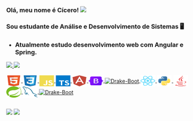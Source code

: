 ### Olá, meu nome é Cícero! <img src="https://raw.githubusercontent.com/MartinHeinz/MartinHeinz/master/wave.gif" width="20px">
### Sou estudante de Análise e Desenvolvimento de Sistemas 🖥️
 - ### Atualmente estudo desenvolvimento web com Angular e Spring.
 
<div>
  <a href="https://github.com/ccrismota">
    <img height="180em" src="https://github-readme-stats.vercel.app/api?username=ccrismota&show_icons=true&line_height=27&count_private=true&title_color=fcae11&text_color=c9cacc&icon_color=fcae11&bg_color=0D1117"/>
  <a href="https://github.com/ccrismota">  
     <img height="180em" src="https://github-readme-stats.vercel.app/api/top-langs/?username=ccrismota&&layout=compact&html,tex&title_color=fcae11&text_color=c9cacc&icon_color=fcae11&bg_color=0D1117"/>
</div>

<div style="display: inline_block"><br>
  <img align="center" alt="Drake-HTML" height="30" width="40" src="https://raw.githubusercontent.com/devicons/devicon/master/icons/html5/html5-original.svg">
  <img align="center" alt="Drake-CSS" height="30" width="40" src="https://raw.githubusercontent.com/devicons/devicon/master/icons/css3/css3-original.svg">
  <img align="center" alt="Drake-Js" height="30" width="40" src="https://raw.githubusercontent.com/devicons/devicon/master/icons/javascript/javascript-plain.svg">
  <img align="center" alt="Drake-Js" height="30" width="40" src="https://raw.githubusercontent.com/devicons/devicon/master/icons/typescript/typescript-plain.svg">  
  <img align="center" alt="Drake-Boot" height="30" width="40" src="https://github.com/devicons/devicon/blob/master/icons/angularjs/angularjs-plain.svg">
 <img align="center" alt="Drake-Boot" height="30" width="40" src="https://github.com/devicons/devicon/blob/master/icons/bootstrap/bootstrap-original.svg">
  <img align="center" alt="Drake-Boot" height="30" width="40" src="https://camo.githubusercontent.com/26901b819fb10ef4e2c652aa40e24775247664d84a7597bebb66898a24dddedd/68747470733a2f2f63646e2e6a7364656c6976722e6e65742f67682f64657669636f6e732f64657669636f6e2f69636f6e732f736173732f736173732d6f726967696e616c2e737667">
  <img align="center" alt="Drake-Boot" height="30" width="40" src="https://github.com/devicons/devicon/blob/master/icons/react/react-original.svg">
  <img align="center" alt="Drake-Boot" height="30" width="40" src="https://github.com/devicons/devicon/blob/master/icons/python/python-original.svg">
  <img align="center" alt="Drake-React" height="30" width="40" src="https://github.com/devicons/devicon/blob/master/icons/java/java-plain.svg">
  <img align="center" alt="Drake-Spring" height="30" width="40" src="https://github.com/devicons/devicon/blob/master/icons/spring/spring-original.svg">
  <img align="center" alt="Drake-Boot" height="30" width="40" src="https://github.com/devicons/devicon/blob/master/icons/mysql/mysql-original.svg">  
  <img align="center" alt="Drake-Boot" height="30" width="40" src="https://camo.githubusercontent.com/5e264dc8fcb694c4183413c371048cfb251b0e8ee84b64a0e8ee76750718ca50/68747470733a2f2f63646e2e6a7364656c6976722e6e65742f67682f64657669636f6e732f64657669636f6e2f69636f6e732f66697265626173652f66697265626173652d706c61696e2e737667">
</div>
  
  ##
 
<div> 
  <a href="https://www.linkedin.com/in/ccrismota/" target="_blank"><img src="https://img.shields.io/badge/-LinkedIn-%230077B5?style=for-the-badge&logo=linkedin&logoColor=white" target="_blank"></a> 
   <a href = "mailto:ccrismota@gmail.com"><img src="https://img.shields.io/badge/-Gmail-%23333?style=for-the-badge&logo=gmail&logoColor=white" target="_blank"></a>
  
  
 
</div>

